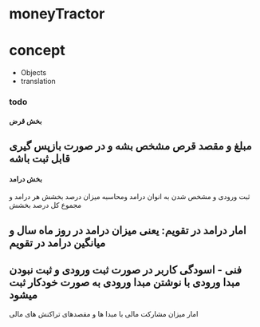 # moneyTractor


# concept
* Objects
* translation


### todo
#### بخش قرض
مبلغ و مقصد قرص مشخص بشه و در صورت بازپس گیری قابل ثبت باشه
---
#### بخش درامد
ثبت ورودی و مشخص شدن به انوان درامد ومحاسبه میزان درصد بخشش هر درامد و مجموع کل درصد بخشش

امار
درامد در تقویم: یعنی میزان درامد در روز ماه سال
و میانگین درامد در تقویم
----

فنی - اسودگی کاربر
در صورت ثبت ورودی و  ثبت نبودن مبدا ورودی با نوشتن مبدا ورودی به صورت خودکار ثبت میشود
----
امار
میزان مشارکت مالی با مبدا ها و مقصدهای تراکنش های مالی
